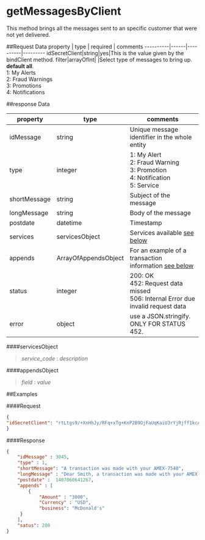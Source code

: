 getMessagesByClient
=======================
This method brings all the messages sent to an specific customer that were not yet delivered.


##Request Data
property  | type | required | comments
----------|------|----------|---------
idSecretClient|string|yes|This is the value given by the bindClient method.
filter|arrayOfInt| |Select type of messages to bring up. <br>**default all**.<br> 1: My Alerts<br> 2: Fraud Warnings<br> 3: Promotions <br> 4: Notifications

##response Data

property | type | comments
----------|------|---------
idMessage|string|Unique message identifier in the whole entity 
type|integer| 1: My Alert<br> 2: Fraud Warning<br> 3: Promotion <br> 4: Notification <br> 5: Service  
shortMessage|string|Subject of the message
longMessage|string|Body of the message
postdate|datetime|Timestamp
services|servicesObject|Services available [see below]()
appends|ArrayOfAppendsObject|For an example of a transaction information [see below]()	
status|integer| 200: OK<br> 452: Request data missed <br> 506: Internal Error due invalid request data
error|object| use a JSON.stringify. ONLY FOR STATUS 452.

####servicesObject
	
> *service_code* : *description*

####appendsObject
> *field* : *value*

##Examples

####Request

```json
{
"idSecretClient": "rtLtgs9/+XnHhJy/RFq+xTg+KnP2B9OjFaUqKaiU3rYjRjff1kcAxW1veBwboz2Vc5T28vvUXTi5nUes4asHoNJbQsbc7zLNAHirrI8ra6xMnU4bhF8wkDeqBOHmWiomcn/UY858wEYAl+/Dpz53L2qHT9pU7Q+EVSTovgYogJ66WoNt7CoDkfh7zrb9vJZq7ojqskhVA6LUi9O4BhiI3Q=="
}
```

####Response
```json
{
    "idMessage" : 3045,
    "type" : 1,
    "shortMessage": "A transaction was made with your AMEX-7540",
    "longMessage" : "Dear Smith, a transaction was made with your AMEX-7540 for an amount of US$3000.",
    "postdate" :  1407060641267,
    "appends" : [
    	{
	    	"Amount" : "3000",
	    	"Currency" : "USD",
	    	"business": "McDonald's"
	 }
    ],
    "satus": 200
}
```
